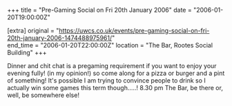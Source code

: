 +++
title = "Pre-Gaming Social on Fri 20th January 2006"
date = "2006-01-20T19:00:00Z"

[extra]
original = "https://uwcs.co.uk/events/pre-gaming-social-on-fri-20th-january-2006-1474488975961/"    
end_time = "2006-01-20T22:00:00Z"
location = "The Bar, Rootes Social Building"
+++

Dinner and chit chat is a pregaming requirement if you want to enjoy your evening fully\! (in my opinion\!) so come along for a pizza or burger and a pint of something\! It's possible I am trying to convince people to drink so I actually win some games this term though.....\! 8.30 pm The Bar, be there or, well, be somewhere else\!

